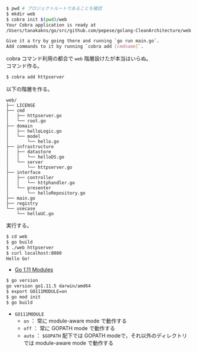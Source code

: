 ```bash
$ pwd # プロジェクトルートであることを確認
$ mkdir web
$ cobra init $(pwd)/web
Your Cobra application is ready at
/Users/tanakakns/go/src/github.com/pepese/golang-CleanArchitecture/web

Give it a try by going there and running `go run main.go`.
Add commands to it by running `cobra add [cmdname]`.
```

cobra コマンド利用の都合で `web` 階層設けたが本当はいらぬ。  
コマンド作る。

```bash
$ cobra add httpserver
```

以下の階層を作る。

```
web/
├── LICENSE
├── cmd
│   ├── httpserver.go
│   └── root.go
├── domain
│   ├── helloLogic.go
│   └── model
│       └── hello.go
├── infrastructure
│   ├── datastore
│   │   └── helloDS.go
│   └── server
│       └── httpserver.go
├── interface
│   ├── controller
│   │   └── httphandler.go
│   └── presenter
│       └── helloRepository.go
├── main.go
├── registry
└── usecase
    └── helloUC.go
```

実行する。

```bash
$ cd web
$ go build
$ ./web httpserver
$ curl localhost:8080
Hello Go!
```

- [Go 1.11 Modules](https://qiita.com/sky0621/items/9af758c7df5403caa991)

```bash
$ go version
go version go1.11.5 darwin/amd64
$ export GO111MODULE=on
$ go mod init
$ go build
```

- `GO111MODULE`
    - `on` ： 常に module-aware mode で動作する
    - `off` ： 常に GOPATH mode で動作する
    - `auto` ： `$GOPATH` 配下では  GOPATH modeで，それ以外のディレクトリでは module-aware mode で動作する